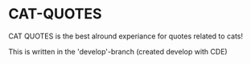 CAT-QUOTES
==========

CAT QUOTES is the best alround experiance for quotes related to cats!

This is written in the 'develop'-branch (created develop with CDE)